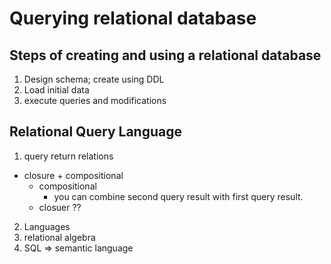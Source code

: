 # Querying relational database

## Steps of creating and using a relational database
1. Design schema; create using DDL
2. Load initial data
3. execute queries and modifications


## Relational Query Language
1. query return relations
  * closure + compositional
    * compositional
      * you can combine second query result with first query result.
    * closuer ??

2. Languages
  1. relational algebra
  2. SQL => semantic language
  
